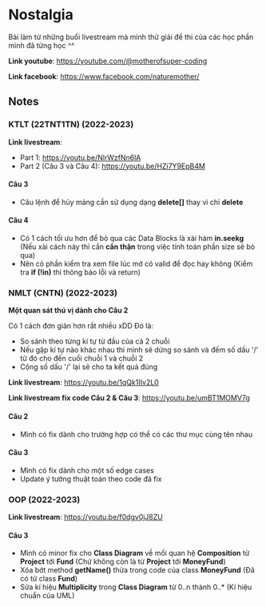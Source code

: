 # Nostalgia
Bài làm từ những buổi livestream mà mình thử giải đề thi của các học phần mình đã từng học ^^

**Link youtube**: https://youtube.com/@motherofsuper-coding

**Link facebook**: https://www.facebook.com/naturemother/

## Notes
### KTLT (22TNT1TN) (2022-2023)
**Link livestream**:
- Part 1: https://youtu.be/NlrWzfNn6lA
- Part 2 (Câu 3 và Câu 4): https://youtu.be/HZi7Y9EpB4M

#### Câu 3
- Câu lệnh để hủy mảng cần sử dụng dạng **delete[]** thay vì chỉ **delete**

#### Câu 4
- Có 1 cách tối ưu hơn để bỏ qua các Data Blocks là xài hàm **in.seekg** (Nếu xài cách này thì cần **cẩn thận** trong việc tính toán phần size sẽ bỏ qua)
- Nên có phần kiểm tra xem file lúc mở có valid để đọc hay không (Kiểm tra **if (!in)** thì thông báo lỗi và return)

### NMLT (CNTN) (2022-2023)
**Một quan sát thú vị dành cho Câu 2**

Có 1 cách đơn giản hơn rất nhiều xDD Đó là:
- So sánh theo từng kí tự từ đầu của cả 2 chuỗi
- Nếu gặp kí tự nào khác nhau thì mình sẽ dừng so sánh và đếm số dấu '/' từ đó cho đến cuối chuỗi 1 và chuỗi 2
- Cộng số dấu '/' lại sẽ cho ta kết quả đúng

**Link livestream**: https://youtu.be/1qQk1IIv2L0

**Link livestream fix code Câu 2 & Câu 3**: https://youtu.be/umBT1MOMV7g

#### Câu 2
- Mình có fix dành cho trường hợp có thể có các thư mục cùng tên nhau

#### Câu 3
- Mình có fix dành cho một số edge cases
- Update ý tưởng thuật toán theo code đã fix

### OOP (2022-2023)
**Link livestream**: https://youtu.be/f0dgv0jJ8ZU

#### Câu 3
- Mình có minor fix cho **Class Diagram** về mối quan hệ **Composition** từ **Project** tới **Fund** (Chứ không còn là từ **Project** tới **MoneyFund**)
- Xóa bớt method **getName()** thừa trong code của class **MoneyFund** (Đã có từ class **Fund**)
- Sửa kí hiệu **Multiplicity** trong **Class Diagram** từ 0..n thành 0..* (Kí hiệu chuẩn của UML)